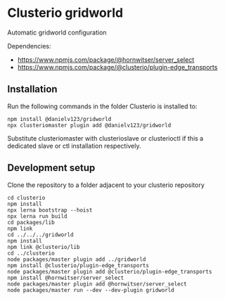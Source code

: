 # Clusterio gridworld

Automatic gridworld configuration

Dependencies:

* https://www.npmjs.com/package/@hornwitser/server_select
* https://www.npmjs.com/package/@clusterio/plugin-edge_transports

## Installation

Run the following commands in the folder Clusterio is installed to:

	npm install @danielv123/gridworld
	npx clusteriomaster plugin add @danielv123/gridworld

Substitute clusteriomaster with clusterioslave or clusterioctl if this a dedicated slave or ctl installation respectively.

## Development setup

Clone the repository to a folder adjacent to your clusterio repository

	cd clusterio
	npm install
	npx lerna bootstrap --hoist
	npx lerna run build
	cd packages/lib
	npm link
	cd ../../../gridworld
	npm install
	npm link @clusterio/lib
	cd ../clusterio
	node packages/master plugin add ../gridworld
	npm install @clusterio/plugin-edge_transports
	node packages/master plugin add @clusterio/plugin-edge_transports
	npm install @hornwitser/server_select
	node packages/master plugin add @hornwitser/server_select
	node packages/master run --dev --dev-plugin gridworld
